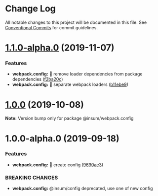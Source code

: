 # Change Log

All notable changes to this project will be documented in this file.
See [Conventional Commits](https://conventionalcommits.org) for commit guidelines.

# [1.1.0-alpha.0](https://github.com/inscriptum/insum/compare/@insum/webpack.config@1.0.0...@insum/webpack.config@1.1.0-alpha.0) (2019-11-07)


### Features

* **webpack.config:** 🌟 remove loader dependencies from package dependencies ([f2ba20c](https://github.com/inscriptum/insum/commit/f2ba20c))
* **webpack.config:** 🌟 separate webpack loaders ([b11ebe9](https://github.com/inscriptum/insum/commit/b11ebe9))





# [1.0.0](https://github.com/inscriptum/insum/compare/@insum/webpack.config@1.0.0-alpha.0...@insum/webpack.config@1.0.0) (2019-10-08)

**Note:** Version bump only for package @insum/webpack.config





# 1.0.0-alpha.0 (2019-09-18)


### Features

* **webpack.config:** 🌟 create config ([9690ae3](https://github.com/inscriptum/insum/commit/9690ae3))


### BREAKING CHANGES

* **webpack.config:** @insum/config deprecated, use one of new config
